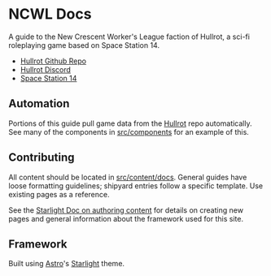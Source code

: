 # NCWL Docs

A guide to the New Crescent Worker's League faction of Hullrot, a sci-fi roleplaying game based on Space Station 14.

* [Hullrot Github Repo](https://github.com/MLGTASTICa/Hullrot)
* [Hullrot Discord](https://discord.gg/e6n9n9xgHN)
* [Space Station 14](https://spacestation14.com/)

## Automation

Portions of this guide pull game data from the [Hullrot](https://github.com/MLGTASTICa/Hullrot) repo automatically. See many of the components in [src/components](src/components) for an example of this.

## Contributing

All content should be located in [src/content/docs](src/content/docs). General guides have loose formatting guidelines; shipyard entries follow a specific template. Use existing pages as a reference.

See the [Starlight Doc on authoring content](https://starlight.astro.build/guides/authoring-content/) for details on creating new pages and general information about the framework used for this site.

## Framework

Built using [Astro](https://astro.build/)'s [Starlight](https://starlight.astro.build/) theme.
